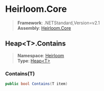 # Heirloom.Core

> **Framework**: .NETStandard,Version=v2.1  
> **Assembly**: [Heirloom.Core][0]  

## Heap\<T>.Contains

> **Namespace**: [Heirloom][0]  
> **Type**: [Heap\<T>][1]  

### Contains(T)

```cs
public bool Contains(T item)
```

[0]: ../../../Heirloom.Core.md
[1]: ../Heap[T].md
